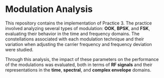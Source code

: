 # Modulation Analysis

This repository contains the implementation of Practice 3. The practice involved analyzing several types of modulation: **OOK**, **BPSK**, and **FSK**, evaluating their behavior in the time and frequency domains. The constellations associated with each modulation technique and their variation when adjusting the carrier frequency and frequency deviation were studied.

Through this analysis, the impact of these parameters on the performance of the modulations was evaluated, both in terms of **RF signals** and their representations in the **time**, **spectral**, and **complex envelope** domains.
